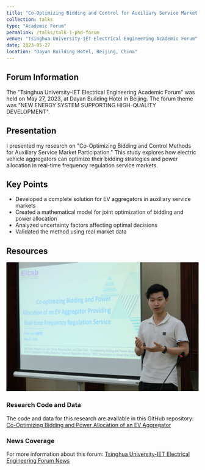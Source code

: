 ```yaml
---
title: "Co-Optimizing Bidding and Control for Auxiliary Service Market Participation"
collection: talks
type: "Academic Forum"
permalink: /talks/talk-1-phd-forum
venue: "Tsinghua University-IET Electrical Engineering Academic Forum"
date: 2023-05-27
location: "Dayan Building Hotel, Beijing, China"
---
```


## Forum Information

The "Tsinghua University-IET Electrical Engineering Academic Forum" was held on May 27, 2023, at Dayan Building Hotel in Beijing. The forum theme was "NEW ENERGY SYSTEM SUPPORTING HIGH-QUALITY DEVELOPMENT".

## Presentation

I presented my research on "Co-Optimizing Bidding and Control Methods for Auxiliary Service Market Participation." This study explores how electric vehicle aggregators can optimize their bidding strategies and power allocation in real-time frequency regulation service markets.

## Key Points

- Developed a complete solution for EV aggregators in auxiliary service markets
- Created a mathematical model for joint optimization of bidding and power allocation
- Analyzed uncertainty factors affecting optimal decisions
- Validated the method using real market data

## Resources

![Forum Photo](talk1.png) <!-- Add your photo here -->

### Research Code and Data
The code and data for this research are available in this GitHub repository:
[Co-Optimizing Bidding and Power Allocation of an EV Aggregator](https://github.com/Rick10119/Co-Optimizing-Bidding-and-Power-Allocation-of-an-EV-Aggregator)

### News Coverage
For more information about this forum:
[Tsinghua University-IET Electrical Engineering Forum News](https://mp.weixin.qq.com/s/Ct-olayn64cA-EFctAMFuw)